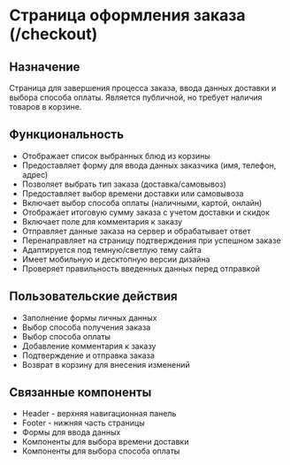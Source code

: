 # Страница оформления заказа (/checkout)

## Назначение
Страница для завершения процесса заказа, ввода данных доставки и выбора способа оплаты. Является публичной, но требует наличия товаров в корзине.

## Функциональность
- Отображает список выбранных блюд из корзины
- Предоставляет форму для ввода данных заказчика (имя, телефон, адрес)
- Позволяет выбрать тип заказа (доставка/самовывоз)
- Предоставляет выбор времени доставки или самовывоза
- Включает выбор способа оплаты (наличными, картой, онлайн)
- Отображает итоговую сумму заказа с учетом доставки и скидок
- Включает поле для комментария к заказу
- Отправляет данные заказа на сервер и обрабатывает ответ
- Перенаправляет на страницу подтверждения при успешном заказе
- Адаптируется под темную/светлую тему сайта
- Имеет мобильную и десктопную версии дизайна
- Проверяет правильность введенных данных перед отправкой

## Пользовательские действия
- Заполнение формы личных данных
- Выбор способа получения заказа
- Выбор способа оплаты
- Добавление комментария к заказу
- Подтверждение и отправка заказа
- Возврат в корзину для внесения изменений

## Связанные компоненты
- Header - верхняя навигационная панель
- Footer - нижняя часть страницы
- Формы для ввода данных
- Компоненты для выбора времени доставки
- Компоненты для выбора способа оплаты 